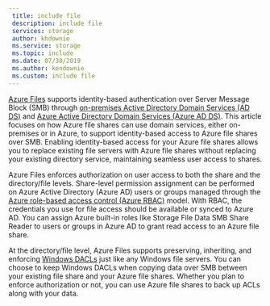 ```yaml
---
 title: include file
 description: include file
 services: storage
 author: khdownie
 ms.service: storage
 ms.topic: include
 ms.date: 07/30/2019
 ms.author: kendownie
 ms.custom: include file
---
```


[Azure Files](../articles/storage/files/storage-files-introduction.md) supports identity-based authentication over Server Message Block (SMB) through [on-premises Active Directory Domain Services (AD DS)](/windows-server/identity/ad-ds/get-started/virtual-dc/active-directory-domain-services-overview) and [Azure Active Directory Domain Services (Azure AD DS)](../articles/active-directory-domain-services/overview.md). This article focuses on how Azure file shares can use domain services, either on-premises or in Azure, to support identity-based access to Azure file shares over SMB. Enabling identity-based access for your Azure file shares allows you to replace existing file servers with Azure file shares without replacing your existing directory service, maintaining seamless user access to shares. 

Azure Files enforces authorization on user access to both the share and the directory/file levels. Share-level permission assignment can be performed on Azure Active Directory (Azure AD) users or groups managed through the [Azure role-based access control (Azure RBAC)](../articles/role-based-access-control/overview.md) model. With RBAC, the credentials you use for file access should be available or synced to Azure AD. You can assign Azure built-in roles like Storage File Data SMB Share Reader to users or groups in Azure AD to grant read access to an Azure file share.

At the directory/file level, Azure Files supports preserving, inheriting, and enforcing [Windows DACLs](/windows/win32/secauthz/access-control-lists) just like any Windows file servers. You can choose to keep Windows DACLs when copying data over SMB between your existing file share and your Azure file shares. Whether you plan to enforce authorization or not, you can use Azure file shares to back up ACLs along with your data.